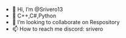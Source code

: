 - 👋 Hi, I’m @Srivero13
- 👀 C++,C#,Python
- 💞️ I’m looking to collaborate on Respository
- 📫 How to reach me discord: srivero

<!---
Srivero13/Srivero13 is a ✨ special ✨ repository because its `README.md` (this file) appears on your GitHub profile.
You can click the Preview link to take a look at your changes.
--->
